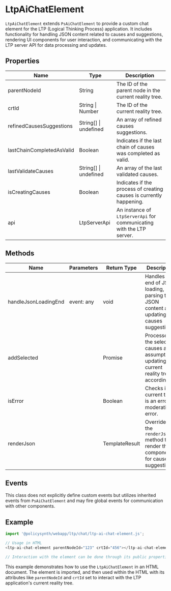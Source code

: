 # LtpAiChatElement

`LtpAiChatElement` extends `PsAiChatElement` to provide a custom chat element for the LTP (Logical Thinking Process) application. It includes functionality for handling JSON content related to causes and suggestions, rendering UI components for user interaction, and communicating with the LTP server API for data processing and updates.

## Properties

| Name                      | Type                        | Description                                                                 |
|---------------------------|-----------------------------|-----------------------------------------------------------------------------|
| parentNodeId              | String                      | The ID of the parent node in the current reality tree.                      |
| crtId                     | String \| Number            | The ID of the current reality tree.                                         |
| refinedCausesSuggestions  | String[] \| undefined       | An array of refined causes suggestions.                                     |
| lastChainCompletedAsValid | Boolean                     | Indicates if the last chain of causes was completed as valid.               |
| lastValidateCauses        | String[] \| undefined       | An array of the last validated causes.                                      |
| isCreatingCauses          | Boolean                     | Indicates if the process of creating causes is currently happening.         |
| api                       | LtpServerApi                | An instance of `LtpServerApi` for communicating with the LTP server.       |

## Methods

| Name                | Parameters | Return Type | Description                                                                                   |
|---------------------|------------|-------------|-----------------------------------------------------------------------------------------------|
| handleJsonLoadingEnd| event: any | void        | Handles the end of JSON loading, parsing the JSON content and updating the causes suggestions.|
| addSelected         |            | Promise<void> | Processes the selected causes and assumptions, updating the current reality tree accordingly. |
| isError             |            | Boolean     | Checks if the current type is an error or moderation error.                                   |
| renderJson          |            | TemplateResult | Overrides the `renderJson` method to render the UI components for causes suggestions.        |

## Events

This class does not explicitly define custom events but utilizes inherited events from `PsAiChatElement` and may fire global events for communication with other components.

## Example

```typescript
import '@policysynth/webapp/ltp/chat/ltp-ai-chat-element.js';

// Usage in HTML
<ltp-ai-chat-element parentNodeId="123" crtId="456"></ltp-ai-chat-element>

// Interaction with the element can be done through its public properties and methods.
```

This example demonstrates how to use the `LtpAiChatElement` in an HTML document. The element is imported, and then used within the HTML with its attributes like `parentNodeId` and `crtId` set to interact with the LTP application's current reality tree.